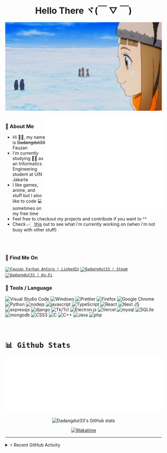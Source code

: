 <h1 align="center">
Hello There ヾ(￣ ▽ ￣)
</h1>

<div align="center">
    <img align="center"  src="https://github.com/Dadangdut33/Dadangdut33/blob/main/assets/sorayori.gif?raw=true" width="1000px" alt="welcome-gif">
</div>

<br />

<img align="right" height="300" width="375" alt="Github metrics" src="https://github.com/Dadangdut33/Dadangdut33/blob/main/github-metrics.svg?raw=true"/>

### 💬 About Me

- Hi 👋🏻, my name is ~~Dadangdut33~~ Fauzan
- I'm currently studying ✍🏻 as an Informatics Engineering student at UIN Jakarta
- I like games, anime, and stuff but I also like to code 💻 sometimes on my free time
- Feel free to checkout my projects and contribute if you want to ^^
- Check 👉🏻[this](https://github.com/users/Dadangdut33/projects/3) out to see what i'm currently working on (when i'm not busy with other stuff)

<br />
<br />

### 📡 Find Me On

<a href="https://www.linkedin.com/in/fauzan-farhan-antoro/"><code><img alt="Fauzan Farhan Antoro | LinkedIn" 
    src="https://img.shields.io/badge/linkedin-%230077B5.svg?style=flat-square&logo=linkedin&logoColor=white" /></code></a>
<a href="https://steamcommunity.com/id/dadangdut33/"><code><img alt="Dadangdut33 | Steam" 
    src="https://img.shields.io/badge/steam-%23000000.svg?style=flat-square&logo=steam&logoColor=white" /></code></a>
<a href="https://ko-fi.com/dadangdut33/"><code><img alt="Dadangdut33 | Ko-Fi" 
    src="https://img.shields.io/badge/Ko--fi-F16061?style=flat-square&logo=ko-fi&logoColor=white" /></code></a>

### 🔧 Tools / Language

![Visual Studio Code](https://img.shields.io/badge/Visual%20Studio%20Code-0078d7.svg?style=flat-square&logo=visual-studio-code&logoColor=white)
![Windows](https://img.shields.io/badge/Windows-0078D6?style=flat-square&logo=windows&logoColor=white)
![Prettier](https://img.shields.io/badge/-Prettier-F7B93E?style=flat-square&logo=prettier&logoColor=white)
![Firefox](https://img.shields.io/badge/Firefox-FF7139?style=flat-square&logo=Firefox-Browser&logoColor=white)
![Google Chrome](https://img.shields.io/badge/Google%20Chrome-4285F4?style=flat-square&logo=GoogleChrome&logoColor=white)
![Python](https://img.shields.io/badge/python-3670A0?style=flat-square&logo=python&logoColor=ffdd54)
![nodejs](https://img.shields.io/badge/nodejs-339933?style=flat-square&logo=node.js&logoColor=white)
![javascript](https://img.shields.io/badge/javascript-F7DF1E?style=flat-square&logo=javascript&logoColor=black)
![TypeScript](https://img.shields.io/badge/typescript-%23007ACC.svg?style=flat-square&logo=typescript&logoColor=white)
![React](https://img.shields.io/badge/react-%2320232a.svg?style=flat-square&logo=react&logoColor=%2361DAFB)
![Next JS](https://img.shields.io/badge/Next-black?style=flat-square&logo=next.js&logoColor=white)
![expressjs](https://img.shields.io/badge/expressjs-000000?style=flat-square&logo=express&logoColor=white)
![django](https://img.shields.io/badge/django-092E20?style=flat-square&logo=django&logoColor=white)
![Tk/Tcl](https://img.shields.io/badge/Tk/Tcl-3670A0?style=flat-square)
![Electron.js](https://img.shields.io/badge/Electron-191970?style=flat-square&logo=Electron&logoColor=white)
![Vercel](https://img.shields.io/badge/vercel-%23000000.svg?style=flat-square&logo=vercel&logoColor=white)
![mysql](https://img.shields.io/badge/mysql-4479A1?style=flat-square&logo=mysql&logoColor=white)
![SQLite](https://img.shields.io/badge/sqlite-%2307405e.svg?style=flat-square&logo=sqlite&logoColor=white)
![mongodb](https://img.shields.io/badge/mongodb-47A248?style=flat-square&logo=mongodb&logoColor=white)
![CSS3](https://img.shields.io/badge/css3-%231572B6.svg?style=flat-square&logo=css3&logoColor=white)
![C](https://img.shields.io/badge/c-%2300599C.svg?style=flat-square&logo=c&logoColor=white)
![C++](https://img.shields.io/badge/c++-%2300599C.svg?style=flat-square&logo=c%2B%2B&logoColor=white)
![Java](https://img.shields.io/badge/java-%23ED8B00.svg?style=flat-square&logo=java&logoColor=white)
![php](https://img.shields.io/badge/php-777BB4?style=flat-square&logo=php&logoColor=white)

<br />

# <code>📊 Github Stats</code>

<p align="center">
    <img src="https://github.com/Dadangdut33/Dadangdut33/blob/main/metrics.plugin.languages.details.svg?raw=true" alt="Dadangdut33's Most Used Language">
</p>

<p align="center">
    <img  src="https://github-readme-stats.vercel.app/api?username=Dadangdut33&show_icons=true&count_private=true&theme=transparent&line_height=27&hide_border=true" alt="Dadangdut33's GitHub stats">
</p>

<p align="center">
    <a href="https://wakatime.com/@2c62c33c-4952-4ba2-98b9-e2451599b83a"><img src="https://wakatime.com/badge/user/2c62c33c-4952-4ba2-98b9-e2451599b83a.svg" alt="Wakatime" /></a>
</p>

---

<details>
    <summary>⚡ Recent GitHub Activity</summary>
    
<!--RECENT_ACTIVITY:start-->
1. ✔️ Closed issue [#32](https://github.com/Dadangdut33/Speech-Translate/issues/32) in [Dadangdut33/Speech-Translate](https://github.com/Dadangdut33/Speech-Translate)
2. ✌️ Released [Hush 1.0.1 - ability to hide the meter](https://github.com/Dadangdut33/Hush/releases/tag/1.0.1) in [Dadangdut33/Hush](https://github.com/Dadangdut33/Hush)
3. ✌️ Released [Hush 1.0.0](https://github.com/Dadangdut33/Hush/releases/tag/1.0.0) in [Dadangdut33/Hush](https://github.com/Dadangdut33/Hush)
4. 📔 Created new repository [Dadangdut33/Hush](https://github.com/Dadangdut33/Hush)
5. ⭐ Starred [cleder/awesome-python-testing](https://github.com/cleder/awesome-python-testing)
6. ⭐ Starred [life4/awesome-python-code-formatters](https://github.com/life4/awesome-python-code-formatters)
7. ⭐ Starred [typeddjango/awesome-python-typing](https://github.com/typeddjango/awesome-python-typing)
8. 📖 Created new wiki page [Home](https://github.com/Dadangdut33/Speech-Translate/wiki/Home) in [Dadangdut33/Speech-Translate](https://github.com/Dadangdut33/Speech-Translate)
9. ✔️ Closed issue [#37](https://github.com/Dadangdut33/Speech-Translate/issues/37) in [Dadangdut33/Speech-Translate](https://github.com/Dadangdut33/Speech-Translate)
10. ✔️ Closed issue [#45](https://github.com/Dadangdut33/Speech-Translate/issues/45) in [Dadangdut33/Speech-Translate](https://github.com/Dadangdut33/Speech-Translate)
<!--RECENT_ACTIVITY:end-->

</details>

